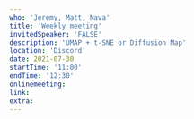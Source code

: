 ```yaml
---
who: 'Jeremy, Matt, Nava'
title: 'Weekly meeting'
invitedSpeaker: 'FALSE'
description: 'UMAP + t-SNE or Diffusion Map'
location: 'Discord'
date: 2021-07-30
startTime: '11:00'
endTime: '12:30'
onlinemeeting: 
link: 
extra: 
---
```

